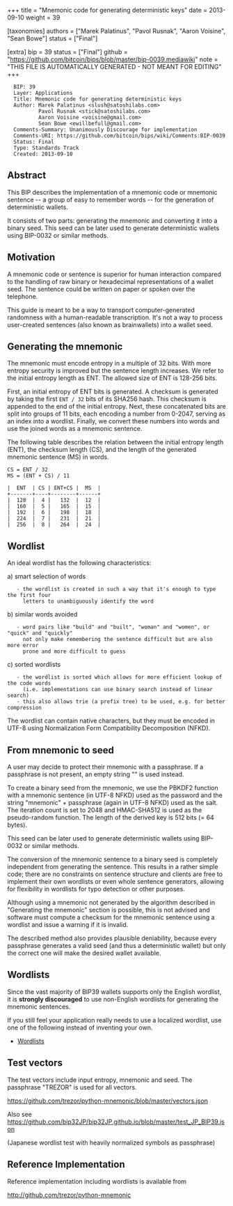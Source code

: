 
+++
title = "Mnemonic code for generating deterministic keys"
date = 2013-09-10
weight = 39

[taxonomies]
authors = ["Marek Palatinus", "Pavol Rusnak", "Aaron Voisine", "Sean Bowe"]
status = ["Final"]

[extra]
bip = 39
status = ["Final"]
github = "https://github.com/bitcoin/bips/blob/master/bip-0039.mediawiki"
note = "THIS FILE IS AUTOMATICALLY GENERATED - NOT MEANT FOR EDITING"
+++

```
  BIP: 39
  Layer: Applications
  Title: Mnemonic code for generating deterministic keys
  Author: Marek Palatinus <slush@satoshilabs.com>
          Pavol Rusnak <stick@satoshilabs.com>
          Aaron Voisine <voisine@gmail.com>
          Sean Bowe <ewillbefull@gmail.com>
  Comments-Summary: Unanimously Discourage for implementation
  Comments-URI: https://github.com/bitcoin/bips/wiki/Comments:BIP-0039
  Status: Final
  Type: Standards Track
  Created: 2013-09-10
```

<h2>Abstract</h2>


This BIP describes the implementation of a mnemonic code or mnemonic sentence --
a group of easy to remember words -- for the generation of deterministic wallets.

It consists of two parts: generating the mnemonic and converting it into a
binary seed. This seed can be later used to generate deterministic wallets using
BIP-0032 or similar methods.

<h2>Motivation</h2>


A mnemonic code or sentence is superior for human interaction compared to the
handling of raw binary or hexadecimal representations of a wallet seed. The
sentence could be written on paper or spoken over the telephone.

This guide is meant to be a way to transport computer-generated randomness with
a human-readable transcription. It's not a way to process user-created
sentences (also known as brainwallets) into a wallet seed.

<h2>Generating the mnemonic</h2>


The mnemonic must encode entropy in a multiple of 32 bits. With more entropy
security is improved but the sentence length increases. We refer to the
initial entropy length as ENT. The allowed size of ENT is 128-256 bits.

First, an initial entropy of ENT bits is generated. A checksum is generated by
taking the first `ENT / 32` bits of its SHA256 hash. This checksum is
appended to the end of the initial entropy. Next, these concatenated bits
are split into groups of 11 bits, each encoding a number from 0-2047, serving
as an index into a wordlist. Finally, we convert these numbers into words and
use the joined words as a mnemonic sentence.

The following table describes the relation between the initial entropy
length (ENT), the checksum length (CS), and the length of the generated mnemonic
sentence (MS) in words.

```
CS = ENT / 32
MS = (ENT + CS) / 11

|  ENT  | CS | ENT+CS |  MS  |
+-------+----+--------+------+
|  128  |  4 |   132  |  12  |
|  160  |  5 |   165  |  15  |
|  192  |  6 |   198  |  18  |
|  224  |  7 |   231  |  21  |
|  256  |  8 |   264  |  24  |
```

<h2>Wordlist</h2>


An ideal wordlist has the following characteristics:

a) smart selection of words
```
   - the wordlist is created in such a way that it's enough to type the first four
     letters to unambiguously identify the word
```


b) similar words avoided
```
   - word pairs like "build" and "built", "woman" and "women", or "quick" and "quickly"
     not only make remembering the sentence difficult but are also more error
     prone and more difficult to guess
```


c) sorted wordlists
```
   - the wordlist is sorted which allows for more efficient lookup of the code words
     (i.e. implementations can use binary search instead of linear search)
   - this also allows trie (a prefix tree) to be used, e.g. for better compression
```


The wordlist can contain native characters, but they must be encoded in UTF-8
using Normalization Form Compatibility Decomposition (NFKD).

<h2>From mnemonic to seed</h2>


A user may decide to protect their mnemonic with a passphrase. If a passphrase is not
present, an empty string "" is used instead.

To create a binary seed from the mnemonic, we use the PBKDF2 function with a mnemonic
sentence (in UTF-8 NFKD) used as the password and the string "mnemonic" + passphrase (again
in UTF-8 NFKD) used as the salt. The iteration count is set to 2048 and HMAC-SHA512 is used as
the pseudo-random function. The length of the derived key is 512 bits (= 64 bytes).

This seed can be later used to generate deterministic wallets using BIP-0032 or
similar methods.

The conversion of the mnemonic sentence to a binary seed is completely independent
from generating the sentence. This results in a rather simple code; there are no
constraints on sentence structure and clients are free to implement their own
wordlists or even whole sentence generators, allowing for flexibility in wordlists
for typo detection or other purposes.

Although using a mnemonic not generated by the algorithm described in "Generating the
mnemonic" section is possible, this is not advised and software must compute a
checksum for the mnemonic sentence using a wordlist and issue a warning if it is
invalid.

The described method also provides plausible deniability, because every passphrase
generates a valid seed (and thus a deterministic wallet) but only the correct one
will make the desired wallet available.

<h2>Wordlists</h2>


Since the vast majority of BIP39 wallets supports only the English wordlist,
it is **strongly discouraged** to use non-English wordlists for generating
the mnemonic sentences.

If you still feel your application really needs to use a localized wordlist,
use one of the following instead of inventing your own.

*  <a href="https://github.com/bitcoin/bips/blob/master/bip-0039/bip-0039-wordlists.md" target="_blank">Wordlists</a>


<h2>Test vectors</h2>


The test vectors include input entropy, mnemonic and seed. The
passphrase "TREZOR" is used for all vectors.

https://github.com/trezor/python-mnemonic/blob/master/vectors.json

Also see https://github.com/bip32JP/bip32JP.github.io/blob/master/test_JP_BIP39.json

(Japanese wordlist test with heavily normalized symbols as passphrase)

<h2>Reference Implementation</h2>


Reference implementation including wordlists is available from

http://github.com/trezor/python-mnemonic
